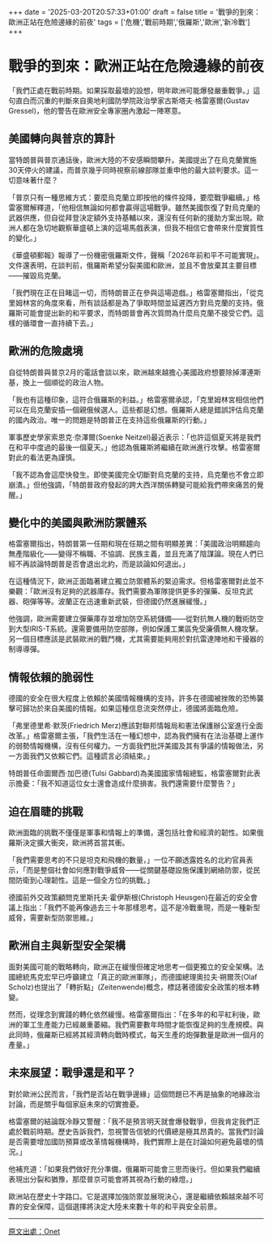 +++
date = '2025-03-20T20:57:33+01:00'
draft = false
title = '戰爭的到來：歐洲正站在危險邊緣的前夜'
tags = ['危機','戰前時期','俄羅斯','歐洲','新冷戰']
+++

# 戰爭的到來：歐洲正站在危險邊緣的前夜


「我們正處在戰前時期。如果採取最壞的設想，明年歐洲可能爆發嚴重戰爭。」這句直白而沉重的判斷來自奧地利國防學院政治學家古斯塔夫·格雷塞爾(Gustav Gressel)，他的警告在歐洲安全專家圈內激起一陣寒意。

## 美國轉向與普京的算計

當特朗普與普京通話後，歐洲大陸的不安感瞬間攀升。美國提出了在烏克蘭實施30天停火的建議，而普京幾乎同時視察前線部隊並重申他的最大談判要求。這一切意味著什麼？

「普京只有一種思維方式：要麼烏克蘭立即按他的條件投降，要麼戰爭繼續。」格雷塞爾解釋道，「他相信無論如何都會贏得這場戰爭。雖然美國恢復了對烏克蘭的武器供應，但自從拜登決定額外支持基輔以來，還沒有任何新的援助方案出現。歐洲人都在急切地觀察華盛頓上演的這場馬戲表演，但我不相信它會帶來什麼實質性的變化。」

《華盛頓郵報》報導了一份機密俄羅斯文件，聲稱「2026年前和平不可能實現」。文件還表明，在談判前，俄羅斯希望分裂美國和歐洲，並且不會放棄其主要目標——摧毀烏克蘭。

「我們現在正在目睹這一切，而特朗普正在參與這場遊戲。」格雷塞爾指出，「從克里姆林宮的角度來看，所有談話都是為了爭取時間並延遲西方對烏克蘭的支持。俄羅斯可能會提出新的和平要求，而特朗普會再次質問為什麼烏克蘭不接受它們。這樣的循環會一直持續下去。」

## 歐洲的危險處境

自從特朗普與普京2月的電話會談以來，歐洲越來越擔心美國政府想要除掉澤連斯基，換上一個順從的政治人物。

「我也有這種印象，這符合俄羅斯的利益。」格雷塞爾承認，「克里姆林宮相信他們可以在烏克蘭安插一個親俄候選人。這些都是幻想。俄羅斯人總是錯誤評估烏克蘭的國內政治。唯一的問題是特朗普正在支持這些俄羅斯的行動。」

軍事歷史學家索恩克·奈澤爾(Soenke Neitzel)最近表示：「也許這個夏天將是我們在和平中度過的最後一個夏天。」他認為俄羅斯將繼續在歐洲進行攻擊。格雷塞爾對此的看法更為謹慎。

「我不認為會這麼快發生。即使美國完全切斷對烏克蘭的支持，烏克蘭也不會立即崩潰。」但他強調，「特朗普政府發起的跨大西洋關係轉變可能給我們帶來痛苦的覺醒。」

## 變化中的美國與歐洲防禦體系

格雷塞爾指出，特朗普第一任期和現在任期之間有明顯差異：「美國政治明顯趨向無產階級化——變得不稱職、不協調、民族主義，並且充滿了陰謀論。現在人們已經不再談論特朗普是否會退出北約，而是談論如何退出。」

在這種情況下，歐洲正面臨著建立獨立防禦體系的緊迫需求。但格雷塞爾對此並不樂觀：「歐洲沒有足夠的武器庫存。我們需要為軍隊提供更多的彈藥、反坦克武器、砲彈等等。波蘭正在迅速重新武裝，但德國仍然進展緩慢。」

他強調，歐洲需要建立彈藥庫存並增加防空系統儲備——從對抗無人機的戰術防空到大型IRIS-T系統。還需要備用防空部隊，例如保護工業區免受廉價無人機攻擊。另一個目標應該是武裝歐洲的戰鬥機，尤其需要能夠用於對抗雷達陣地和干擾器的制導導彈。

## 情報依賴的脆弱性

德國的安全在很大程度上依賴於美國情報機構的支持。許多在德國被挫敗的恐怖襲擊可歸功於來自美國的情報。如果這種信息流突然停止，德國將面臨危險。

「弗里德里希·默茨(Friedrich Merz)應該對聯邦情報局和憲法保護辦公室進行全面改革。」格雷塞爾主張，「我們生活在一種幻想中，認為我們擁有在法治基礎上運作的弱勢情報機構，沒有任何權力。一方面我們批評美國及其有爭議的情報做法，另一方面我們又依賴它們。這種謊言必須結束。」

特朗普任命圖爾西·加巴德(Tulsi Gabbard)為美國國家情報總監，格雷塞爾對此表示擔憂：「我不知道這位女士還會造成什麼損害。我們還需要什麼警告？」

## 迫在眉睫的挑戰

歐洲面臨的挑戰不僅僅是軍事和情報上的準備，還包括社會和經濟的韌性。如果俄羅斯決定擴大衝突，歐洲將首當其衝。

「我們需要思考的不只是坦克和飛機的數量，」一位不願透露姓名的北約官員表示，「而是整個社會如何應對戰爭威脅——從關鍵基礎設施保護到網絡防禦，從民間防衛到心理韌性。這是一個全方位的挑戰。」

德國前外交政策顧問克里斯托夫·霍伊斯根(Christoph Heusgen)在最近的安全會議上指出：「我們不能再像過去三十年那樣思考。這不是冷戰重現，而是一種新型威脅，需要新型防禦思維。」

## 歐洲自主與新型安全架構

面對美國可能的戰略轉向，歐洲正在緩慢但確定地思考一個更獨立的安全架構。法國總統馬克宏早已呼籲建立「真正的歐洲軍隊」，而德國總理奧拉夫·朔爾茨(Olaf Scholz)也提出了「轉折點」(Zeitenwende)概念，標誌著德國安全政策的根本轉變。

然而，從理念到實踐的轉化依然緩慢。格雷塞爾指出：「在多年的和平紅利後，歐洲的軍工生產能力已經嚴重萎縮。我們需要數年時間才能恢復足夠的生產規模。與此同時，俄羅斯已經將其經濟轉向戰時模式，每天生產的炮彈數量是歐洲一個月的產量。」

## 未來展望：戰爭還是和平？

對於歐洲公民而言，「我們是否站在戰爭邊緣」這個問題已不再是抽象的地緣政治討論，而是關乎每個家庭未來的切實擔憂。

格雷塞爾的結論既冷靜又警醒：「我不是預言明天就會爆發戰爭，但我肯定我們正處於戰前時期。歷史告訴我們，忽視警告信號的代價總是極其昂貴的。當我們討論是否需要增加國防預算或改革情報機構時，我們實際上是在討論如何避免最壞的情況。」

他補充道：「如果我們做好充分準備，俄羅斯可能會三思而後行。但如果我們繼續表現出分裂和猶豫，那麼普京可能會將其視為行動的綠燈。」

歐洲站在歷史十字路口。它是選擇加強防禦並展現決心，還是繼續依賴越來越不可靠的安全保障，這個選擇將決定大陸未來數十年的和平與安全前景。

---


[原文出處：Onet](https://wiadomosci.onet.pl/swiat/jestesmy-w-okresie-przedwojennym-ekspert-musimy-byc-gotowi/wmesyk3)
